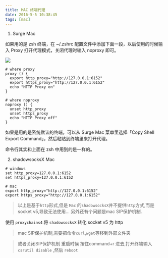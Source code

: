 ```yaml
---
title: MAC 终端代理
date: 2016-5-5 10:38:45
tags: [mac]
---
```


1. Surge Mac

如果用的是 zsh 终端，在 ~/.zshrc 配置文件中添加下面一段，以后使用的时候输入 Proxy 打开代理模式，关闭代理时输入 noproxy 即可。

![](http://ww1.sinaimg.cn/large/7853084cgw1f86toymul4j21320t6wjw.jpg)

````
# where proxy
proxy () {
  export http_proxy="http://127.0.0.1:6152"
  export https_proxy="http://127.0.0.1:6152"
  echo "HTTP Proxy on"
}

# where noproxy
noproxy () {
  unset http_proxy
  unset https_proxy
  echo "HTTP Proxy off"
}
````

如果是用的是系统默认的终端，可以从 Surge Mac 菜单里选择「Copy Shell Export Command」，然后粘贴到终端里来打开代理。

命令行其实和上面在 zsh 中用到的是一样的。

2. shadowsocksX Mac


````
# windows
set http_proxy=127.0.0.1:6152
set https_proxy=127.0.0.1:6152

# mac
export http_proxy="http://127.0.0.1:6152"
export https_proxy="http://127.0.0.1:6152"

````

> 以上是基于`http`形式,但是 `Mac` 的`shadowsocksX`并不提供`http`方式,而是socket v5,导致无法使用...
另外还有个问题是mac SIP保护机制.


使用 `proxychains4` 将 `shadowsocksX` 转化 socket v5 为 http

> mac SIP保护机制,需要把命令`curl`,`wget`等移到外部文件夹

> 或者关闭SIP保护机制
重启时候 按住command+r 进去,打开终端输入 `csrutil disable` ,然后 `reboot`